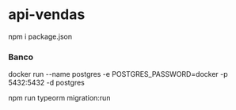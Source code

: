 # api-vendas

npm i package.json
### Banco
docker run --name postgres -e POSTGRES_PASSWORD=docker -p 5432:5432 -d postgres

npm run typeorm migration:run
